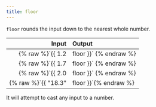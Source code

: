 ```yaml
---
title: floor
---
```


`floor` rounds the input down to the nearest whole number.

| Input                                      | Output |
|-------------------------------------------:|:-------|
| {% raw %}`{{ 1.2 | floor }}`   {% endraw %} | 1      |
| {% raw %}`{{ 1.7 | floor }}`   {% endraw %} | 1      |
| {% raw %}`{{ 2.0 | floor }}`   {% endraw %} | 2      |
| {% raw %}`{{ "18.3" | floor }}`{% endraw %} | 18     |

It will attempt to cast any input to a number.

